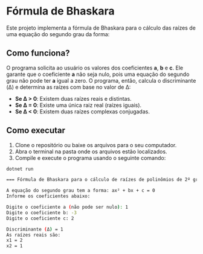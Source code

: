 # Fórmula de Bhaskara

Este projeto implementa a fórmula de Bhaskara para o cálculo das raízes de uma equação do segundo grau da forma:


## Como funciona?

O programa solicita ao usuário os valores dos coeficientes **a**, **b** e **c**. Ele garante que o coeficiente **a** não seja nulo, pois uma equação do segundo grau não pode ter **a** igual a zero. O programa, então, calcula o discriminante (Δ) e determina as raízes com base no valor de Δ:

- **Se Δ > 0**: Existem duas raízes reais e distintas.
- **Se Δ = 0**: Existe uma única raiz real (raízes iguais).
- **Se Δ < 0**: Existem duas raízes complexas conjugadas.

## Como executar

1. Clone o repositório ou baixe os arquivos para o seu computador.
2. Abra o terminal na pasta onde os arquivos estão localizados.
3. Compile e execute o programa usando o seguinte comando:

```bash
dotnet run

=== Fórmula de Bhaskara para o cálculo de raízes de polinômios de 2º grau ===

A equação do segundo grau tem a forma: ax² + bx + c = 0
Informe os coeficientes abaixo:

Digite o coeficiente a (não pode ser nulo): 1
Digite o coeficiente b: -3
Digite o coeficiente c: 2

Discriminante (Δ) = 1
As raízes reais são:
x1 = 2
x2 = 1
